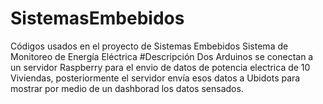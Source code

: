 # SistemasEmbebidos
Códigos usados en el proyecto de Sistemas Embebidos 
Sistema de Monitoreo de Energía Eléctrica 
#Descripción
Dos Arduinos se conectan a un servidor Raspberry para el envio de datos de potencia electrica de 10 Viviendas, posteriormente el servidor envía esos datos a Ubidots para mostrar por medio de un dashborad los datos sensados.
